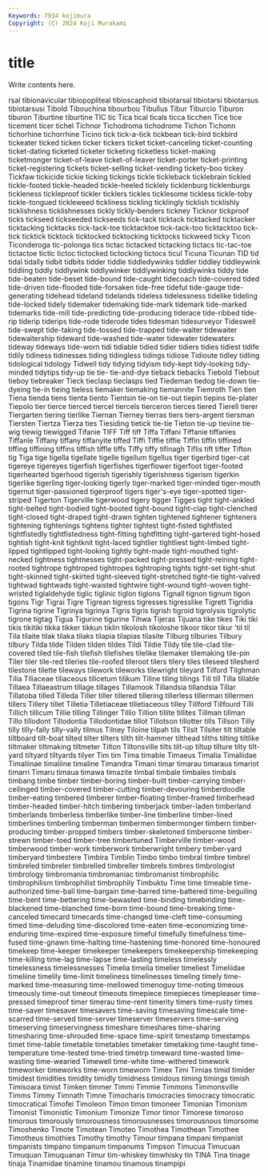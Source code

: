 ```yaml
---
Keywords: 7934 kojimura
Copyright: (C) 2024 Koji Murakami
---
```


# title

Write contents here.



rsal tibionavicular tibiopopliteal tibioscaphoid tibiotarsal tibiotarsi tibiotarsus
tibiotarsusi Tibold Tibouchina tibourbou Tibullus Tibur Tiburcio Tiburon tiburon Tiburtine
tiburtine TIC tic Tica tical ticals ticca ticchen Tice tice
ticement ticer tichel Tichnor Tichodroma tichodrome Tichon Tichonn tichorhine tichorrhine
Ticino tick tick-a-tick tickbean tick-bird tickbird tickeater ticked ticken ticker
tickers ticket ticket-canceling ticket-counting ticket-dating ticketed ticketer ticketing ticketless ticket-making
ticketmonger ticket-of-leave ticket-of-leaver ticket-porter ticket-printing ticket-registering tickets ticket-selling ticket-vending tickety-boo
tickey Tickfaw tickicide tickie ticking tickings tickle tickleback ticklebrain tickled
tickle-footed tickle-headed tickle-heeled ticklely ticklenburg ticklenburgs tickleness tickleproof tickler ticklers
tickles ticklesome tickless tickle-toby tickle-tongued tickleweed tickliness tickling ticklingly ticklish
ticklishly ticklishness ticklishnesses tickly tickly-benders tickney Ticknor tickproof ticks tickseed
tickseeded tickseeds tick-tack ticktack ticktacked ticktacker ticktacking ticktacks tick-tack-toe ticktacktoe
tick-tack-too ticktacktoo tick-tick ticktick ticktock ticktocked ticktocking ticktocks tickweed ticky
Ticon Ticonderoga tic-polonga tics tictac tictacked tictacking tictacs tic-tac-toe tictactoe
tictic tictoc tictocked tictocking tictocs ticul Ticuna Ticunan TID tid
tidal tidally tidbit tidbits tidder tiddle tiddledywinks tiddler tiddley tiddleywink
tiddling tiddly tiddlywink tiddlywinker tiddlywinking tiddlywinks tiddy tide tide-beaten tide-beset
tide-bound tide-caught tidecoach tide-covered tided tide-driven tide-flooded tide-forsaken tide-free tideful
tide-gauge tide-generating tidehead tideland tidelands tideless tidelessness tidelike tideling tide-locked
tidely tidemaker tidemaking tide-mark tidemark tide-marked tidemarks tide-mill tide-predicting tide-producing
tiderace tide-ribbed tide-rip tiderip tiderips tide-rode tiderode tides tidesman tidesurveyor
Tideswell tide-swept tide-taking tide-tossed tide-trapped tide-waiter tidewaiter tidewaitership tideward tide-washed
tide-water tidewater tidewaters tideway tideways tide-worn tidi tidiable tidied tidier
tidiers tidies tidiest tidife tidily tidiness tidinesses tiding tidingless tidings
tidiose Tidioute tidley tidling tidological tidology Tidwell tidy tidying tidyism
tidy-kept tidy-looking tidy-minded tidytips tidy-up tie tie- tie-and-dye tieback tiebacks
Tiebold Tiebout tieboy tiebreaker Tieck tieclasp tieclasps tied Tiedeman tiedog
tie-down tie-dyeing tie-in tieing tieless tiemaker tiemaking tiemannite Tiemroth Tien
tien Tiena tienda tiens tienta tiento Tientsin tie-on tie-out tiepin
tiepins tie-plater Tiepolo tier tierce tierced tiercel tiercels tierceron tierces
tiered Tierell tierer Tiergarten tiering tierlike Tiernan Tierney tierras tiers
tiers-argent tiersman Tiersten Tiertza Tierza ties Tiesiding tietick tie-tie Tieton
tie-up tievine tie-wig tiewig tiewigged Tifanie TIFF Tiff tiff Tiffa
Tiffani Tiffanie tiffanies Tiffanle Tiffany tiffany tiffanyite tiffed Tiffi Tiffie
tiffie Tiffin tiffin tiffined tiffing tiffining tiffins tiffish tiffle tiffs
Tiffy tiffy tifinagh Tiflis tift tifter Tifton tig Tiga tige
tigella tigellate tigelle tigellum tigellus tiger tigerbird tiger-cat tigereye tigereyes
tigerfish tigerfishes tigerflower tigerfoot tiger-footed tigerhearted tigerhood tigerish tigerishly tigerishness
tigerism tigerkin tigerlike tigerling tiger-looking tigerly tiger-marked tiger-minded tiger-mouth tigernut
tiger-passioned tigerproof tigers tiger's-eye tiger-spotted tiger-striped Tigerton Tigerville tigerwood tigery
tigger Tigges tight tight-ankled tight-belted tight-bodied tight-booted tight-bound tight-clap tight-clenched
tight-closed tight-draped tight-drawn tighten tightened tightener tighteners tightening tightenings tightens
tighter tightest tight-fisted tightfisted tightfistedly tightfistedness tight-fitting tightfitting tight-gartered tight-hosed
tightish tight-knit tightknit tight-laced tightlier tightliest tight-limbed tight-lipped tightlipped tight-looking
tightly tight-made tight-mouthed tight-necked tightness tightnesses tight-packed tight-pressed tight-reining tight-rooted
tightrope tightroped tightropes tightroping tights tight-set tight-shut tight-skinned tight-skirted tight-sleeved
tight-stretched tight-tie tight-valved tightwad tightwads tight-waisted tightwire tight-wound tight-woven tight-wristed
tiglaldehyde tiglic tiglinic tiglon tiglons Tignall tignon tignum tigon tigons
Tigr Tigrai Tigre Tigrean tigress tigresses tigresslike Tigrett Tigridia Tigrina
tigrine Tigrinya tigrinya Tigris tigris tigrish tigroid tigrolysis tigrolytic tigrone
tigtag Tigua Tigurine tigurine Tihwa Tijeras Tijuana tike tikes Tiki
tiki tikis tikitiki tikka tikker tikkun tiklin tikolosh tikoloshe tikoor
tikor tikur 'til til Tila tilaite tilak tilaka tilaks tilapia
tilapias tilasite Tilburg tilburies Tilbury tilbury Tilda tilde Tilden tilden
tildes Tildi Tildie Tildy tile tile-clad tile-covered tiled tile-fish tilefish
tilefishes tilelike tilemaker tilemaking tile-pin Tiler tiler tile-red tileries tile-roofed
tileroot tilers tilery tiles tileseed tilesherd tilestone tilette tileways tilework
tileworks tilewright tileyard Tilford Tilghman Tilia Tiliaceae tiliaceous tilicetum tilikum
Tiline tiling tilings Till till Tilla tillable Tillaea Tillaeastrum tillage
tillages Tillamook Tillandsia tillandsia Tillar Tillatoba tilled Tilleda Tiller tiller
tillered tillering tillerless tillerman tillermen tillers Tillery tillet Tilletia Tilletiaceae
tilletiaceous tilley Tillford Tillfourd Tilli Tillich tillicum Tillie tilling Tillinger
Tillio Tillion tillite tillites Tillman tillman Tillo tillodont Tillodontia Tillodontidae
tillot Tillotson tillotter tills Tillson Tilly tilly tilly-fally tilly-vally tilmus
Tilney Tiloine tilpah tils Tilsit Tilsiter tilt tiltable tiltboard tilt-boat
tilted tilter tilters tilth tilt-hammer tilthead tilths tilting tiltlike tiltmaker
tiltmaking tiltmeter Tilton Tiltonsville tilts tilt-up tiltup tilture tilty tilt-yard
tiltyard tiltyards tilyer Tim tim Tima timable Timaeus Timalia Timaliidae
Timaliinae timaliine timaline Timandra Timani timar timarau timaraus timariot timarri
Timaru timaua timawa timazite timbal timbale timbales timbals timbang timbe
timber timber-boring timber-built timber-carrying timber-ceilinged timber-covered timber-cutting timber-devouring timberdoodle timber-eating
timbered timberer timber-floating timber-framed timberhead timber-headed timber-hitch timbering timberjack timber-laden
timberland timberlands timberless timberlike timber-line timberline timber-lined timberlines timberling timberman
timbermen timbermonger timbern timber-producing timber-propped timbers timber-skeletoned timbersome timber-strewn timber-toed
timber-tree timbertuned Timberville timber-wood timberwood timber-work timberwork timberwright timbery timber-yard
timberyard timbestere Timbira Timblin Timbo timbo timbral timbre timbrel timbreled
timbreler timbrelled timbreller timbrels timbres timbrologist timbrology timbromania timbromaniac timbromanist
timbrophilic timbrophilism timbrophilist timbrophily Timbuktu Time time timeable time-authorized time-ball
time-bargain time-barred time-battered time-beguiling time-bent time-bettering time-bewasted time-binding timebinding time-blackened
time-blanched time-born time-bound time-breaking time-canceled timecard timecards time-changed time-cleft time-consuming
timed time-deluding time-discolored time-eaten time-economizing time-enduring time-expired time-exposure timeful timefully
timefulness time-fused time-gnawn time-halting time-hastening time-honored time-honoured timekeep time-keeper timekeeper
timekeepers timekeepership timekeeping time-killing time-lag time-lapse time-lasting timeless timelessly timelessness
timelessnesses Timelia timelia timelier timeliest Timeliidae timeliine timelily time-limit timeliness
timelinesses timeling timely time-marked time-measuring time-mellowed timenoguy time-noting timeous timeously
time-out timeout timeouts timepiece timepieces timepleaser time-pressed timeproof timer timerau
time-rent timerity timers time-rusty times time-saver timesaver timesavers time-saving timesaving
timescale time-scarred time-served time-server timeserver timeservers time-serving timeserving timeservingness timeshare
timeshares time-sharing timesharing time-shrouded time-space time-spirit timestamp timestamps timet time-table
timetable timetables timetaker timetaking time-taught time-temperature time-tested time-tried timetrp timeward
time-wasted time-wasting time-wearied Timewell time-white time-withered timework timeworker timeworks time-worn
timeworn Timex Timi Timias timid timider timidest timidities timidity timidly
timidness timidous timing timings timish Timisoara timist Timken timmer Timmi
Timmie Timmons Timmonsville Timms Timmy Timnath Timne Timocharis timocracies timocracy
timocratic timocratical Timofei Timoleon Timon timon timoneer Timonian Timonism Timonist
Timonistic Timonium Timonize Timor timor Timorese timoroso timorous timorously timorousness
timorousnesses timorousnous timorsome Timoshenko Timote Timotean Timoteo Timothea Timothean Timothee
Timotheus timothies Timothy timothy Timour timpana timpani timpanist timpanists timpano
timpanum timpanums Timpson Timucua Timucuan Timuquan Timuquanan Timur tim-whiskey timwhisky
tin TINA Tina tinage tinaja Tinamidae tinamine tinamou tinamous tinampipi
